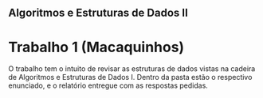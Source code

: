 ## Algoritmos e Estruturas de Dados II

# Trabalho  1 (Macaquinhos)

O trabalho tem o intuito de revisar as estruturas de dados vistas na cadeira de Algoritmos e Estruturas de Dados I. 
Dentro da pasta estão o respectivo enunciado, e o relatório entregue com as respostas pedidas.